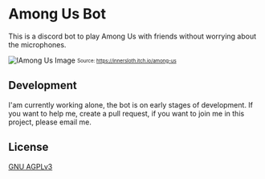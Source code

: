 # Among Us Bot

This is a discord bot to play Among Us with friends without worrying about the microphones.

![IAmong Us Image](https://img.itch.zone/aW1nLzE3MzAzNTQucG5n/original/6ZlfCk.png)
<sub><sup>Source: https://innersloth.itch.io/among-us</sup></sub>


## Development

I'am currently working alone, the bot is on early stages of development. If you want to help me, create a pull request, if you want to join me in this project, please email me.

## License

[GNU AGPLv3](https://choosealicense.com/licenses/agpl-3.0/)
